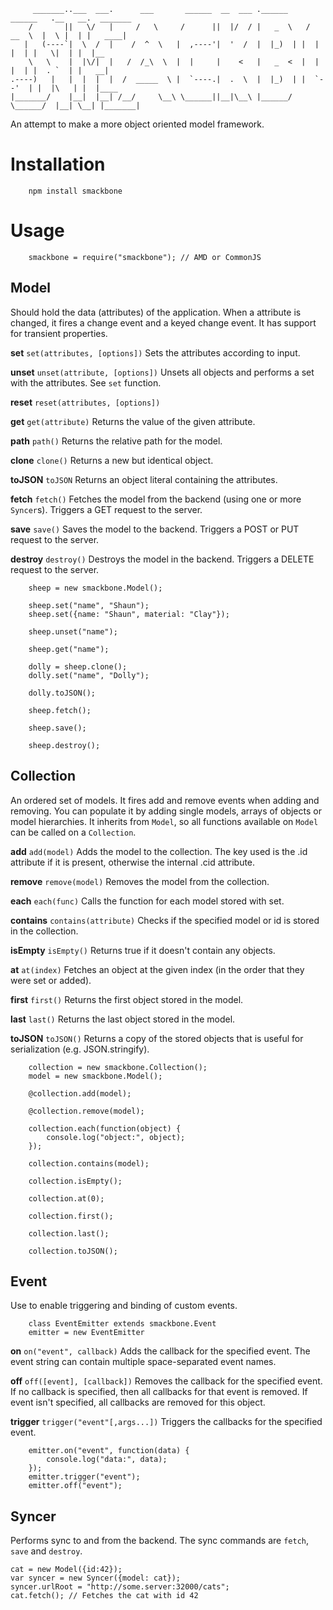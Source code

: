 	     _______..___  ___.      ___       ______  __  ___ .______     ______   .__   __.  _______
	    /       ||   \/   |     /   \     /      ||  |/  / |   _  \   /  __  \  |  \ |  | |   ____|
	   |   (----`|  \  /  |    /  ^  \   |  ,----'|  '  /  |  |_)  | |  |  |  | |   \|  | |  |__
	    \   \    |  |\/|  |   /  /_\  \  |  |     |    <   |   _  <  |  |  |  | |  . `  | |   __|
	.----)   |   |  |  |  |  /  _____  \ |  `----.|  .  \  |  |_)  | |  `--'  | |  |\   | |  |____
	|_______/    |__|  |__| /__/     \__\ \______||__|\__\ |______/   \______/  |__| \__| |_______|

An attempt to make a more object oriented model framework.

# Installation

		npm install smackbone

# Usage
		smackbone = require("smackbone"); // AMD or CommonJS

## Model
Should hold the data (attributes) of the application. When a attribute is changed, it fires a change event and a keyed change event. It has support for transient properties.

**set** `set(attributes, [options])`
Sets the attributes according to input.

**unset** `unset(attribute, [options])`
Unsets all objects and performs a set with the attributes. See `set` function.

**reset** `reset(attributes, [options])`

**get** `get(attribute)`
Returns the value of the given attribute.

**path** `path()`
Returns the relative path for the model.

**clone** `clone()`
Returns a new but identical object.

**toJSON** `toJSON`
Returns an object literal containing the attributes.

**fetch** `fetch()`
Fetches the model from the backend (using one or more `Syncer`s). Triggers a GET request to the server.

**save** `save()`
Saves the model to the backend. Triggers a POST or PUT request to the server.

**destroy** `destroy()`
Destroys the model in the backend. Triggers a DELETE request to the server.

		sheep = new smackbone.Model();

		sheep.set("name", "Shaun");
		sheep.set({name: "Shaun", material: "Clay"});

		sheep.unset("name");

		sheep.get("name");
		
		dolly = sheep.clone();
		dolly.set("name", "Dolly");
		
		dolly.toJSON();
		
		sheep.fetch();
		
		sheep.save();
		
		sheep.destroy();

## Collection
An ordered set of models. It fires add and remove events when adding and removing. You can populate it by adding single models, arrays of objects or model hierarchies. It inherits from `Model`, so all functions available on `Model` can be called on a `Collection`.
		
**add** `add(model)`
Adds the model to the collection. The key used is the .id attribute if it is present, otherwise the internal .cid attribute.

**remove** `remove(model)`
Removes the model from the collection.
		
**each** `each(func)`
Calls the function for each model stored with set.

**contains** `contains(attribute)`
Checks if the specified model or id is stored in the collection.

**isEmpty** `isEmpty()`
Returns true if it doesn't contain any objects.

**at** `at(index)`
Fetches an object at the given index (in the order that they were set or added).

**first** `first()`
Returns the first object stored in the model.

**last** `last()`
Returns the last object stored in the model.

**toJSON** `toJSON()`
Returns a copy of the stored objects that is useful for serialization (e.g. JSON.stringify).

		collection = new smackbone.Collection();
		model = new smackbone.Model();

		@collection.add(model);
		
		@collection.remove(model);

		collection.each(function(object) {
			console.log("object:", object);
		});
		
		collection.contains(model);
		
		collection.isEmpty();
		
		collection.at(0);
		
		collection.first();
		
		collection.last();
		
		collection.toJSON();

## Event
Use to enable triggering and binding of custom events.

		class EventEmitter extends smackbone.Event
		emitter = new EventEmitter


**on** `on("event", callback)`
Adds the callback for the specified event. The event string can contain multiple space-separated event names.


**off** `off([event], [callback])`
Removes the callback for the specified event. If no callback is specified, then all callbacks for that event is removed. If event isn't specified, all callbacks are removed for this object.

**trigger** `trigger("event"[,args...])`
Triggers the callbacks for the specified event.

		emitter.on("event", function(data) {
			console.log("data:", data);
		});
		emitter.trigger("event");
		emitter.off("event");

## Syncer
Performs sync to and from the backend. The sync commands are `fetch`, `save` and `destroy`.

	cat = new Model({id:42});
	var syncer = new Syncer({model: cat});
	syncer.urlRoot = "http://some.server:32000/cats";
	cat.fetch(); // Fetches the cat with id 42
